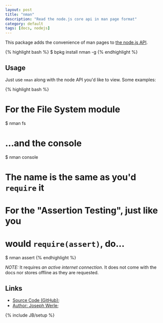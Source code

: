 ```yaml
---
layout: post
title: "nman"
description: "Read the node.js core api in man page format"
category: default
tags: [docs, nodejs]
---
```



This package adds the convenience of man pages to [the node.js API](http://nodejs.org/api/).

{% highlight bash %}
$ bpkg install nman -g
{% endhighlight %}

## Usage

Just use `nman` along with the node API you'd like to view.
Some examples:

{% highlight bash %}
# For the File System module
$ nman fs

# ...and the console
$ nman console

# The name is the same as you'd `require` it
# For the "Assertion Testing", just like you
# would `require(assert)`, do...
$ nman assert
{% endhighlight %}

*NOTE:* It requires _an active internet connection_. It does not come with the docs nor stores offline as they are requested.

## Links

* [Source Code (GitHub)](https://github.com/bpkg/nman);
* [Author: Joseph Werle](https://github.com/jwerle);

{% include JB/setup %}
